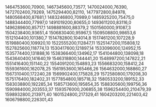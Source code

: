 1464753600,70900,
1467345600,73577,
1470024000,76390,
1472702400,79269,
1475294400,82110,
1477972800,84978,
1480568400,87681,1
1483246800,70989,0
1485925200,75475,0
1488344400,77997,0
1491019200,80655,0
1493611200,83116,0
1496289600,85717,1
1498881600,88379,2
1501560000,91087,3
1504238400,93651,4
1506830400,95967,5
1509508800,98653,6
1512104400,101380,7
1514782800,104014,8
1517461200,107228,9
1519880400,109920,10
1522555200,112847,11
1525147200,115808,12
1527825600,118774,13
1530417600,121897,14
1533096000,124952,15
1535774400,131888,16
1538366400,134962,17
1541044800,138098,18
1543640400,141640,19
1546318800,144441,20
1548997200,147822,21
1551416400,151140,22
1554091200,154893,23
1556683200,158412,24
1559361600,162078,25
1561953600,165466,26
1564632000,168860,27
1567310400,172240,28
1569902400,175828,29
1572580800,179208,30
1575176400,182402,31
1577854800,185718,32
1580533200,189152,33
1583038800,192285,34
1585713600,195854,35
1588305600,199756,36
1590984000,203553,37
1593576000,206855,38
1596254400,210479,39
1598932800,213971,40
1601524800,217329,41
1604203200,221403,42
1606798800,226301,43
